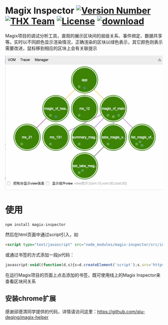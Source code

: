 # Magix Inspector [![Version Number](https://img.shields.io/npm/v/magix-inspector.svg)](https://github.com/thx/magix-inspector/ "Version Number") [![THX Team](https://img.shields.io/badge/team-THX-green.svg)](https://thx.github.io/ "THX Team") [![License](https://img.shields.io/badge/license-MIT-orange.svg)](https://opensource.org/licenses/MIT "License") [![download](https://img.shields.io/npm/dm/magix-inspector.svg)](https://www.npmjs.com/package/magix-inspector)

Magix项目的调试分析工具，直观的展示区块间的层级关系、事件绑定、数据共享等。实时以不同颜色显示渲染情况，正确渲染的区块以绿色表示，其它颜色则表示需要改进，鼠标移到相应的区块上会有关联提示

![magix](magix.gif)

# 使用

`npm install magix-inspector`

然后在html页面中通过script引入，如

```html
<script type="text/javascript" src="node_modules/magix-inspector/src/index.js"></script>
```

或通过书签的方式添加一段js代码：

```js
javascript:void((function(d,s){s=d.createElement('script');s.src='https://thx.github.io/magix-inspector/index.js';s.charset='utf-8';d.body.appendChild(s)}(document)))
```

在运行Magix项目的页面上点击添加的书签，既可使用线上的Magix Inspector来查看区块间关系

## 安装chrome扩展

感谢邱德清同学提供的代码，详情请访问这里：https://github.com/qiu-deqing/magix-helper
